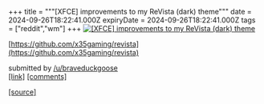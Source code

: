 +++
title = """[XFCE] improvements to my ReVista (dark) theme"""
date = 2024-09-26T18:22:41.000Z
expiryDate = 2024-09-26T18:22:41.000Z
tags = ["reddit","wm"]
+++
[![[XFCE] improvements to my ReVista (dark) theme](https://preview.redd.it/34uuf86m47rd1.jpeg?width=640&crop=smart&auto=webp&s=fb0cd928e7b6b48ac6e89a45bb40248034c70595 "[XFCE] improvements to my ReVista (dark) theme")](https://www.reddit.com/r/unixporn/comments/1fq34r6/xfce_improvements_to_my_revista_dark_theme/)

[https://github.com/x35gaming/revista](https://github.com/x35gaming/revista)

submitted by [/u/braveduckgoose](https://www.reddit.com/user/braveduckgoose)  
[\[link\]](https://i.redd.it/34uuf86m47rd1.jpeg) [\[comments\]](https://www.reddit.com/r/unixporn/comments/1fq34r6/xfce_improvements_to_my_revista_dark_theme/)

[[source]](https://www.reddit.com/r/unixporn/comments/1fq34r6/xfce_improvements_to_my_revista_dark_theme/)
